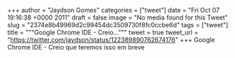 
+++
author = "Jaydson Gomes"
categories = ["tweet"]
date = "Fri Oct 07 19:16:38 +0000 2011"
draft = false
image = "No media found for this Tweet"
slug = "2374e8b49969d2c99454dc3509730f8fc0ccbe6d"
tags = ["tweet"]
title = """Google Chrome IDE - Creio..."""
tweet = true
tweet_url = "https://twitter.com/jaydson/status/122389890762674176"
+++
Google Chrome IDE - Creio que teremos isso em breve
